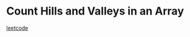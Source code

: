 Count Hills and Valleys in an Array
===================================
[leetcode](https://leetcode.com/problems/count-hills-and-valleys-in-an-array)
